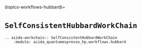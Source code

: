 (topics-workflows-hubbard)=

# `SelfConsistentHubbardWorkChain`

```{eval-rst}
.. aiida-workchain:: SelfConsistentHubbardWorkChain
    :module: aiida_quantumespresso_hp.workflows.hubbard
```
